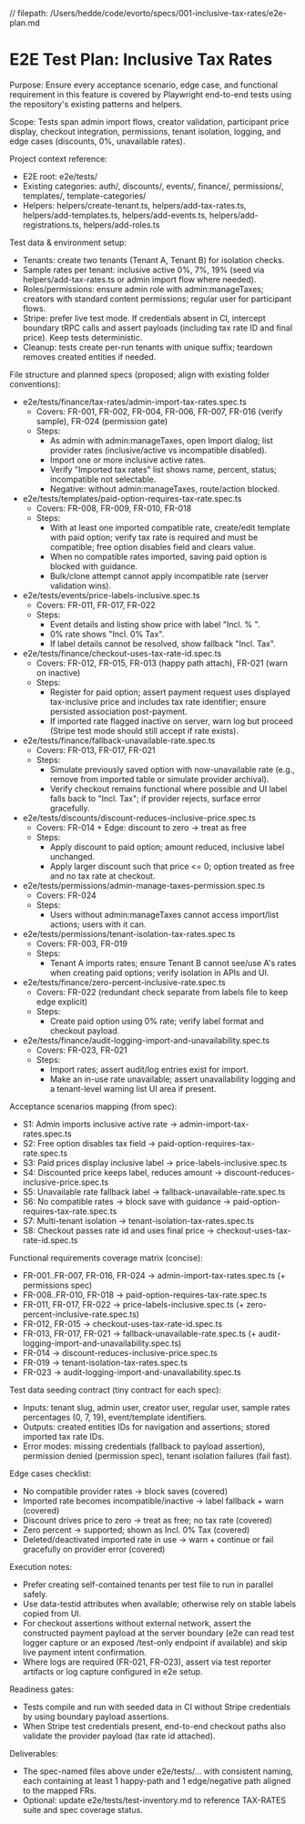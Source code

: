 // filepath: /Users/hedde/code/evorto/specs/001-inclusive-tax-rates/e2e-plan.md

# E2E Test Plan: Inclusive Tax Rates

Purpose: Ensure every acceptance scenario, edge case, and functional requirement in this feature is covered by Playwright end-to-end tests using the repository's existing patterns and helpers.

Scope: Tests span admin import flows, creator validation, participant price display, checkout integration, permissions, tenant isolation, logging, and edge cases (discounts, 0%, unavailable rates).

Project context reference:

- E2E root: e2e/tests/
- Existing categories: auth/, discounts/, events/, finance/, permissions/, templates/, template-categories/
- Helpers: helpers/create-tenant.ts, helpers/add-tax-rates.ts, helpers/add-templates.ts, helpers/add-events.ts, helpers/add-registrations.ts, helpers/add-roles.ts

Test data & environment setup:

- Tenants: create two tenants (Tenant A, Tenant B) for isolation checks.
- Sample rates per tenant: inclusive active 0%, 7%, 19% (seed via helpers/add-tax-rates.ts or admin import flow where needed).
- Roles/permissions: ensure admin role with admin:manageTaxes; creators with standard content permissions; regular user for participant flows.
- Stripe: prefer live test mode. If credentials absent in CI, intercept boundary tRPC calls and assert payloads (including tax rate ID and final price). Keep tests deterministic.
- Cleanup: tests create per-run tenants with unique suffix; teardown removes created entities if needed.

File structure and planned specs (proposed; align with existing folder conventions):

- e2e/tests/finance/tax-rates/admin-import-tax-rates.spec.ts
  - Covers: FR-001, FR-002, FR-004, FR-006, FR-007, FR-016 (verify sample), FR-024 (permission gate)
  - Steps:
    - As admin with admin:manageTaxes, open Import dialog; list provider rates (inclusive/active vs incompatible disabled).
    - Import one or more inclusive active rates.
    - Verify "Imported tax rates" list shows name, percent, status; incompatible not selectable.
    - Negative: without admin:manageTaxes, route/action blocked.
- e2e/tests/templates/paid-option-requires-tax-rate.spec.ts
  - Covers: FR-008, FR-009, FR-010, FR-018
  - Steps:
    - With at least one imported compatible rate, create/edit template with paid option; verify tax rate is required and must be compatible; free option disables field and clears value.
    - When no compatible rates imported, saving paid option is blocked with guidance.
    - Bulk/clone attempt cannot apply incompatible rate (server validation wins).
- e2e/tests/events/price-labels-inclusive.spec.ts
  - Covers: FR-011, FR-017, FR-022
  - Steps:
    - Event details and listing show price with label "Incl. <percentage>% <name>".
    - 0% rate shows "Incl. 0% Tax".
    - If label details cannot be resolved, show fallback "Incl. Tax".
- e2e/tests/finance/checkout-uses-tax-rate-id.spec.ts
  - Covers: FR-012, FR-015, FR-013 (happy path attach), FR-021 (warn on inactive)
  - Steps:
    - Register for paid option; assert payment request uses displayed tax-inclusive price and includes tax rate identifier; ensure persisted association post-payment.
    - If imported rate flagged inactive on server, warn log but proceed (Stripe test mode should still accept if rate exists).
- e2e/tests/finance/fallback-unavailable-rate.spec.ts
  - Covers: FR-013, FR-017, FR-021
  - Steps:
    - Simulate previously saved option with now-unavailable rate (e.g., remove from imported table or simulate provider archival).
    - Verify checkout remains functional where possible and UI label falls back to "Incl. Tax"; if provider rejects, surface error gracefully.
- e2e/tests/discounts/discount-reduces-inclusive-price.spec.ts
  - Covers: FR-014 + Edge: discount to zero → treat as free
  - Steps:
    - Apply discount to paid option; amount reduced, inclusive label unchanged.
    - Apply larger discount such that price <= 0; option treated as free and no tax rate at checkout.
- e2e/tests/permissions/admin-manage-taxes-permission.spec.ts
  - Covers: FR-024
  - Steps:
    - Users without admin:manageTaxes cannot access import/list actions; users with it can.
- e2e/tests/permissions/tenant-isolation-tax-rates.spec.ts
  - Covers: FR-003, FR-019
  - Steps:
    - Tenant A imports rates; ensure Tenant B cannot see/use A's rates when creating paid options; verify isolation in APIs and UI.
- e2e/tests/finance/zero-percent-inclusive-rate.spec.ts
  - Covers: FR-022 (redundant check separate from labels file to keep edge explicit)
  - Steps:
    - Create paid option using 0% rate; verify label format and checkout payload.
- e2e/tests/finance/audit-logging-import-and-unavailability.spec.ts
  - Covers: FR-023, FR-021
  - Steps:
    - Import rates; assert audit/log entries exist for import.
    - Make an in-use rate unavailable; assert unavailability logging and a tenant-level warning list UI area if present.

Acceptance scenarios mapping (from spec):

- S1: Admin imports inclusive active rate → admin-import-tax-rates.spec.ts
- S2: Free option disables tax field → paid-option-requires-tax-rate.spec.ts
- S3: Paid prices display inclusive label → price-labels-inclusive.spec.ts
- S4: Discounted price keeps label, reduces amount → discount-reduces-inclusive-price.spec.ts
- S5: Unavailable rate fallback label → fallback-unavailable-rate.spec.ts
- S6: No compatible rates → block save with guidance → paid-option-requires-tax-rate.spec.ts
- S7: Multi-tenant isolation → tenant-isolation-tax-rates.spec.ts
- S8: Checkout passes rate id and uses final price → checkout-uses-tax-rate-id.spec.ts

Functional requirements coverage matrix (concise):

- FR-001..FR-007, FR-016, FR-024 → admin-import-tax-rates.spec.ts (+ permissions spec)
- FR-008..FR-010, FR-018 → paid-option-requires-tax-rate.spec.ts
- FR-011, FR-017, FR-022 → price-labels-inclusive.spec.ts (+ zero-percent-inclusive-rate.spec.ts)
- FR-012, FR-015 → checkout-uses-tax-rate-id.spec.ts
- FR-013, FR-017, FR-021 → fallback-unavailable-rate.spec.ts (+ audit-logging-import-and-unavailability.spec.ts)
- FR-014 → discount-reduces-inclusive-price.spec.ts
- FR-019 → tenant-isolation-tax-rates.spec.ts
- FR-023 → audit-logging-import-and-unavailability.spec.ts

Test data seeding contract (tiny contract for each spec):

- Inputs: tenant slug, admin user, creator user, regular user, sample rates percentages (0, 7, 19), event/template identifiers.
- Outputs: created entities IDs for navigation and assertions; stored imported tax rate IDs.
- Error modes: missing credentials (fallback to payload assertion), permission denied (permission spec), tenant isolation failures (fail fast).

Edge cases checklist:

- No compatible provider rates → block saves (covered)
- Imported rate becomes incompatible/inactive → label fallback + warn (covered)
- Discount drives price to zero → treat as free; no tax rate (covered)
- Zero percent → supported; shown as Incl. 0% Tax (covered)
- Deleted/deactivated imported rate in use → warn + continue or fail gracefully on provider error (covered)

Execution notes:

- Prefer creating self-contained tenants per test file to run in parallel safely.
- Use data-testid attributes when available; otherwise rely on stable labels copied from UI.
- For checkout assertions without external network, assert the constructed payment payload at the server boundary (e2e can read test logger capture or an exposed /test-only endpoint if available) and skip live payment intent confirmation.
- Where logs are required (FR-021, FR-023), assert via test reporter artifacts or log capture configured in e2e setup.

Readiness gates:

- Tests compile and run with seeded data in CI without Stripe credentials by using boundary payload assertions.
- When Stripe test credentials present, end-to-end checkout paths also validate the provider payload (tax rate id attached).

Deliverables:

- The spec-named files above under e2e/tests/... with consistent naming, each containing at least 1 happy-path and 1 edge/negative path aligned to the mapped FRs.
- Optional: update e2e/tests/test-inventory.md to reference TAX-RATES suite and spec coverage status.
